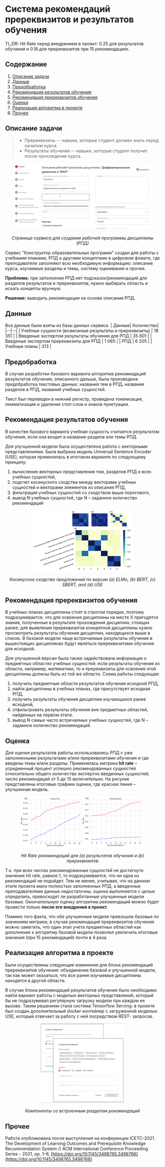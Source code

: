 

# Система рекомендаций пререквизитов и результатов обучения
TL;DR: Hit Rate перед внедрением в проект: 0.25 для результатов обучения и 0.16 для пререквизитов при 15 рекомендациях.

## Содержание
1. [Описание задачи](#описание-задачи)
2. [Данные](#данные)
3. [Предобработка](#предобработка)
4. [Рекомендация результатов обучения](#рекомендация-результатов-обучения)
5. [Рекомендация пререквизитов обучения](#рекомендация-пререквизитов-обучения)
6. [Оценка](#оценка)
7. [Реализация алгоритма в проекте](#реализация-алгоритма-в-проекте)
8. [Прочее](#прочее)


## Описание задачи
> * Пререквизиты -- навыки, которые студент должен знать *перед* началом курса.
> * Результаты обучения -- навыки, которые студент получит *после* прохождения курса.
> 
<p align="center" width="100%">
 <img src="https://github.com/Mpkosh/LA_rec_sys/blob/main/imgs/ed_pr_maker.png" width="90%" > 
<p align="center"><i>Страница сервиса для создания рабочей  программы  дисциплины (РПД)</i></p>
</p>  

Сервис "Конструктор образовательных программ" создан для работы с учебными планами, РПД и другими концептами в цифровом фомате, где преподаватели заполняют всю необходимую информацию: описание курса, изучаемые разделы и темы, систему оценивания и прочее.

**Проблема:** при заполнении РПД нет подсказок/рекомендаций для разделов  результатов и пререквизитов; нужно выбирать область и искать концепты вручную.

**Решение:** выводить рекомендации на основе описания РПД.

## Данные
Все данные были взяты из базы данных сервиса.
|  Данные|  Количество|
|--|--|
| Учебные сущности (возможные результаты и пререквизиты) | 18 351 |
| Введеные экспертом результаты обучения для РПД | 35 801 |
| Введеные экспертом пререквизиты для РПД | 1 065 |
| РПД | 6 205 |
| Учебные планы | 313 |

## Предобработка
В  случае  разработки  базового  варианта  алгоритма  рекомендаций результатов обучения, описанного дальше, была произведена предобработка  текстовых  данных: названия тем в РПД, названия разделов в РПД, названий учебных сущностей. 

Текст был переведен в нижний регистр, проведена токенизация, лемматизация и удаление стоп-слов и знаков пунктуации.

## Рекомендация результатов обучения

В качестве базового варианта учебная сущность считается результатом  обучения, если она входит в название раздела или темы РПД. 

Для улучшенной модели была осуществлена  работа с векторными представлениями. Была выбрана модель Universal Sentence Encoder (USE), которая применялась  в итоговом варианте по следующему  принципу:  
1. вычисление  векторных  представления  тем,  разделов  РПД  и  всех  учебных  сущностей,  
2. подсчет косинусного  сходства  между векторами учебных сущностей и векторами  элементов из описания РПД,  
3. фильтрация  учебных  сущностей  со сходством выше порогового,  
4. вывод N учебных сущностей, где N –  заданное количество рекомендаций

<p align="center" width="100%">
 <img src="https://github.com/Mpkosh/LA_rec_sys/blob/main/imgs/matrix_USE.jpg" width="65%" > 
<p align="center"><i>Косинусное сходство предложений по версии (а) ELMo, (b) BERT, (c) SBERT, and (d) USE</i></p>
</p>  

## Рекомендация пререквизитов обучения

В учебных планах дисциплины стоят в строгом порядке, поэтому подразумевается, что для освоения дисциплины на месте Х пригодятся знания, полученные в результате прохождения дисциплин, стоящих ранее; для выявления пререквизитов конкретной дисциплины  нужно просмотреть результаты обучения дисциплин, находящихся выше в  списке.
В базовой модели чаще встречаемые результаты обучения в вышестоящих дисциплинах будут являться пререквизитами обучения для исходной.

Для улучшенной версии  была также задействована информация о предметных областях учебных сущностей:  если результаты обучения из области, например, математики, то и пререквизиты для  освоения  этой  дисциплины  должны  быть  из  той  же  области. Схема работы следующая:  
1. получить предметные области результатов обучения исходной РПД,  
2. найти дисциплины в учебных планах, где присутствует исходная РПД,  
3. получить  результаты обучения  дисциплин  изучающихся ранее исходной,  
4. отфильтровать результаты обучения вне предметных областей, найденных на первом  этапе.  
5. вывод N самых  часто  встречаемых  учебных сущностей, где N –  заданное количество рекомендаций.

## Оценка
Для  оценки  результатов  работы  использовались  РПД  с  уже  заполненными результатами и/или пререквизитами обучения  и  где  введены  темы и/или разделы. Применялась  метрика **hit rate** –  усредненный  процент  успешно  рекомендованных сущностей относительно общего количества экспертно введенных  сущностей; число рекомендаций от 5 до 15 включительно.  На рисунке  представлены итоговые графики оценки, где красная линия  –  улучшенная  модель.

<p align="center" width="100%">
 <img src="https://github.com/Mpkosh/LA_rec_sys/blob/main/imgs/hit_rate.jpg" width="80%" > 
<p align="center"><i>Hit Rate рекомендаций для (а) результатов обучения и (b) пререквизитов</i></p>
</p>  

Т.к. при всех числах рекомендованных сущностей не достигнуто значение hit rate, равное 1, то подразумевается, что ни одна из рекомендаций не подойдет. Тем не менее, учитывая, что на данном этапе проекта  мало полностью заполненных РПД, а введенные преподавателями данные недостаточны, оценка выполняется  с  целью определить,  превосходят  ли  разработанные улучшенные  модели  базовые. Окончательную оценку алгоритма рекомендаций можно будет провести только **после его внедрения в проект**.

Помимо того факта, что обе улучшенные модели превзошли базовые по значениям метрики, в случае рекомендаций пререквизитов обучения можно заметить, что один этап учета предметных областей как дополнение к алгоритму базовой модели позволил увеличить итоговые значения (при 15 рекомендаций) почти в 4 раза.

## Реализация алгоритма в проекте
Были  осуществлены следующие изменения  для блока рекомендаций пререквизитов обучения: объединение базовой и улучшенной модели, так как может оказаться, что все ранее изучаемые дисциплины находятся в другой области.

В случае  блока рекомендаций результатов обучения было необходимо  найти вариант работы с моделью векторных представлений, который  бы не подразумевал регулярную загрузку модели при каждом ее вызове. Таким решением стала система Tensorflow Serving:  в  проекте  был  создан  дополнительный docker контейнер  с загруженной моделью USE, который отвечает за работу с  ней  посредством REST- запросов. 
<p align="center" width="100%">
 <img src="https://github.com/Mpkosh/LA_rec_sys/blob/main/imgs/implementation.png" width="55%" > 
<p align="center"><i>Компоненты со встроенным разделом рекомендаций</i></p>
</p>  

## Прочее
Работа опубликована после выступления на конференции ICETC-2021.
The Development of Learning Outcomes and Prerequisite Knowledge Recommendation System // ACM International Conference Proceeding Series - 2021, pp. 1–6, [https://doi.org/10.1145/3498765.3498766](https://doi.org/10.1145/3498765.3498766)

